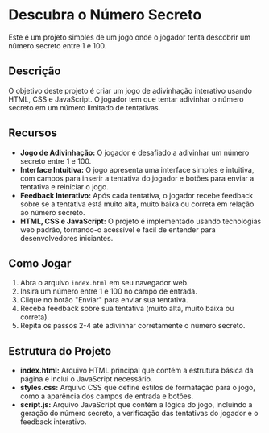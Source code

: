# Descubra o Número Secreto

Este é um projeto simples de um jogo onde o jogador tenta descobrir um número secreto entre 1 e 100.

## Descrição

O objetivo deste projeto é criar um jogo de adivinhação interativo usando HTML, CSS e JavaScript. O jogador tem que tentar adivinhar o número secreto em um número limitado de tentativas.

## Recursos

- **Jogo de Adivinhação:** O jogador é desafiado a adivinhar um número secreto entre 1 e 100.
- **Interface Intuitiva:** O jogo apresenta uma interface simples e intuitiva, com campos para inserir a tentativa do jogador e botões para enviar a tentativa e reiniciar o jogo.
- **Feedback Interativo:** Após cada tentativa, o jogador recebe feedback sobre se a tentativa está muito alta, muito baixa ou correta em relação ao número secreto.
- **HTML, CSS e JavaScript:** O projeto é implementado usando tecnologias web padrão, tornando-o acessível e fácil de entender para desenvolvedores iniciantes.

## Como Jogar

1. Abra o arquivo `index.html` em seu navegador web.
2. Insira um número entre 1 e 100 no campo de entrada.
3. Clique no botão "Enviar" para enviar sua tentativa.
4. Receba feedback sobre sua tentativa (muito alta, muito baixa ou correta).
5. Repita os passos 2-4 até adivinhar corretamente o número secreto.

## Estrutura do Projeto

- **index.html:** Arquivo HTML principal que contém a estrutura básica da página e inclui o JavaScript necessário.
- **styles.css:** Arquivo CSS que define estilos de formatação para o jogo, como a aparência dos campos de entrada e botões.
- **script.js:** Arquivo JavaScript que contém a lógica do jogo, incluindo a geração do número secreto, a verificação das tentativas do jogador e o feedback interativo.
